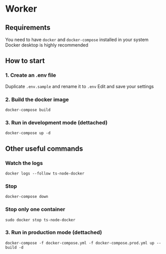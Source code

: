 # Worker

## Requirements
You need to have ``docker`` and ``docker-compose`` installed in your system
Docker desktop is highly recommended

## How to start
### 1. Create an .env file
Duplicate ``.env.sample`` and rename it to ``.env``
Edit and save your settings

### 2. Build the docker image
```
docker-compose build
```

### 3. Run in development mode (dettached)
```
docker-compose up -d
```

## Other useful commands
### Watch the logs 
```
docker logs --follow ts-node-docker
```

### Stop
```
docker-compose down
```

### Stop only one container
```
sudo docker stop ts-node-docker
```

### 3. Run in production mode (dettached)
```
docker-compose -f docker-compose.yml -f docker-compose.prod.yml up --build -d
```